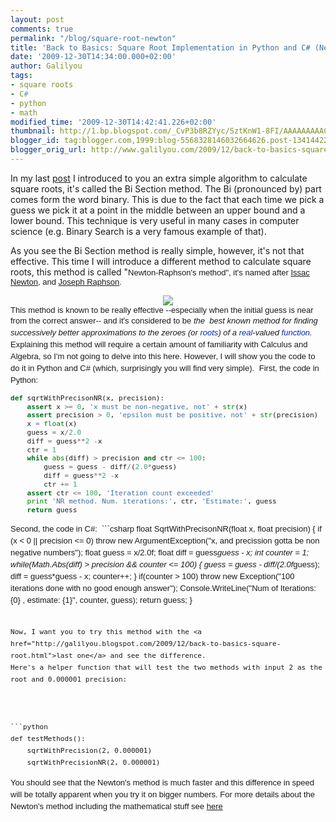 ```yaml
---
layout: post
comments: true
permalink: "/blog/square-root-newton"
title: 'Back to Basics: Square Root Implementation in Python and C# (Newton''s Method)'
date: '2009-12-30T14:34:00.000+02:00'
author: Galilyou
tags:
- square roots
- C#
- python
- math
modified_time: '2009-12-30T14:42:41.226+02:00'
thumbnail: http://1.bp.blogspot.com/_CvP3b8RZYyc/SztKnW1-8FI/AAAAAAAAACc/tqx_5nk2EJ8/s72-c/isaac_newton.jpg
blogger_id: tag:blogger.com,1999:blog-5568328146032664626.post-1341442234138685575
blogger_orig_url: http://www.galilyou.com/2009/12/back-to-basics-square-root_30.html
---
```


In my last <a href="http://galilyou.blogspot.com/2009/12/back-to-basics-square-root.html">post</a>&nbsp;I introduced to you an extra simple algorithm to calculate square roots, it's called the Bi Section method. The Bi (pronounced by) part comes form the word binary. This is due to the fact that each time we pick a guess we pick it at a point in the middle between an upper bound and a lower bound. This technique is very useful in many cases in computer science (e.g. Binary Search is a very famous example of that).

As you see the Bi Section method is really simple, however, it's not that effective.
This time I will introduce a different method to calculate square roots, this method is called "<span style="font-family: verdana, arial, helvetica, sans-serif; font-size: small;">Newton-Raphson's method", it's named after <a href="http://en.wikipedia.org/wiki/Isaac_Newton">Issac Newton</a>, and <a href="http://en.wikipedia.org/wiki/Joseph_Raphson">Joseph Raphson</a>.</span>
<div class="separator" style="clear: both; text-align: center;"><a href="http://1.bp.blogspot.com/_CvP3b8RZYyc/SztKnW1-8FI/AAAAAAAAACc/tqx_5nk2EJ8/s1600-h/isaac_newton.jpg" imageanchor="1" style="margin-left: 1em; margin-right: 1em;"><img border="0" src="http://1.bp.blogspot.com/_CvP3b8RZYyc/SztKnW1-8FI/AAAAAAAAACc/tqx_5nk2EJ8/s320/isaac_newton.jpg" /></a>
</div><span style="font-family: verdana, arial, helvetica, sans-serif; font-size: small;">
</span>
<span style="font-family: verdana, arial, helvetica, sans-serif; font-size: small;">This method is known to be really effective --especially when the initial guess is near from the correct answer-- and it's considered to be <i>the&nbsp;</i><span style="font-family: sans-serif; font-size: 13px; line-height: 19px;"><i>&nbsp;best known method for finding successively better approximations to the zeroes (or&nbsp;</i><a href="http://en.wikipedia.org/wiki/Root_of_a_function" style="background-attachment: initial; background-clip: initial; background-color: initial; background-image: none; background-origin: initial; background-position: initial initial; background-repeat: initial initial; color: #002bb8; text-decoration: none;" title="Root of a function"><i>roots</i></a><i>) of a&nbsp;</i><a href="http://en.wikipedia.org/wiki/Real_number" style="background-attachment: initial; background-clip: initial; background-color: initial; background-image: none; background-origin: initial; background-position: initial initial; background-repeat: initial initial; color: #002bb8; text-decoration: none;" title="Real number"><i>real</i></a><i>-valued&nbsp;</i><i><a href="http://en.wikipedia.org/wiki/Function_(mathematics)" style="background-attachment: initial; background-clip: initial; background-color: initial; background-image: none; background-origin: initial; background-position: initial initial; background-repeat: initial initial; color: #002bb8; text-decoration: none;" title="Function (mathematics)">function</a>.&nbsp;</i></span></span>
<span style="font-family: sans-serif; font-size: small;"><span style="font-size: 13px; line-height: 19px;">Explaining this method will require a certain amount of familiarity with Calculus and Algebra, so I'm not going to delve into this here. However, I will show you the code to do it in Python and C# (which, surprisingly you will find very simple).&nbsp;</span></span>
<span style="font-family: sans-serif; font-size: small;"><span style="font-size: 13px; line-height: 19px;">
</span></span>
<span style="font-family: sans-serif; font-size: small;"><span style="font-size: 13px; line-height: 19px;">First, the code in Python:

</span></span>
<span style="font-family: sans-serif; font-size: small;"><span style="font-size: 13px; line-height: 19px;"></span></span>
<span style="font-family: sans-serif; font-size: small;"><span style="font-size: 13px; line-height: 19px;"></span></span>
<span style="font-family: sans-serif; font-size: small;"><span style="font-size: 13px; line-height: 19px;"></span></span>
<span style="font-family: sans-serif; font-size: small;"><span style="font-size: 13px; line-height: 19px;">

```python
def sqrtWithPrecisonNR(x, precision):
    assert x >= 0, 'x must be non-negative, not' + str(x)
    assert precision > 0, 'epsilon must be positive, not' + str(precision)
    x = float(x)
    guess = x/2.0
    diff = guess**2 -x
    ctr = 1
    while abs(diff) > precision and ctr <= 100:
        guess = guess - diff/(2.0*guess)
        diff = guess**2 -x
        ctr += 1
    assert ctr <= 100, 'Iteration count exceeded'
    print 'NR method. Num. iterations:', ctr, 'Estimate:', guess
    return guess

```
</span></span> <span style="font-family: sans-serif; font-size: small;"><span style="font-size: 13px; line-height: 19px;"> </span></span> <span style="font-family: sans-serif; font-size: small;"><span style="font-size: 13px; line-height: 19px;"> </span></span> <span style="font-family: sans-serif; font-size: small;"><span style="font-size: 13px; line-height: 19px;">Second, the code in C#:&nbsp; </span></span>
<span style="font-family: sans-serif; font-size: small;"><span style="font-size: 13px; line-height: 19px;"></span></span>
<span style="font-family: sans-serif; font-size: small;"><span style="font-size: 13px; line-height: 19px;"></span></span>
<span style="font-family: sans-serif; font-size: small;"><span style="font-size: 13px; line-height: 19px;"></span></span>
<span style="font-family: sans-serif; font-size: small;"><span style="font-size: 13px; line-height: 19px;">```csharp
float SqrtWithPrecisonNR(float x, float precision)
        {
            if (x < 0 || precision <= 0)
                throw new ArgumentException("x, and precission gotta be non negative numbers");
            float guess = x/2.0f;
            float diff = guess*guess - x;
            int counter = 1;
            while(Math.Abs(diff) > precision && counter <= 100)
            {
                guess = guess - diff/(2.0f*guess);
                diff = guess*guess - x;
                counter++;
            }
            if(counter > 100)
                throw new Exception("100 iterations done with no good enough answer");
            Console.WriteLine("Num of Iterations: {0} , estimate: {1}", counter, guess);
            return guess;
        }
```

Now, I want you to try this method with the <a href="http://galilyou.blogspot.com/2009/12/back-to-basics-square-root.html">last one</a> and see the difference.
Here's a helper function that will test the two methods with input 2 as the root and 0.000001 precision:



```python
def testMethods():
    sqrtWithPrecision(2, 0.000001)
    sqrtWithPrecisionNR(2, 0.000001)
```
</span></span><span style="font-family: sans-serif; font-size: small;"><span style="font-size: 13px; line-height: 19px;">
You should see that the Newton's method is much faster and this difference in speed will be totally apparent when you try it on bigger numbers.
</span></span> <span style="font-family: sans-serif; font-size: small;"><span style="font-size: 13px; line-height: 19px;"> </span></span> <span style="font-family: sans-serif; font-size: small;"><span style="font-size: 13px; line-height: 19px;"> </span></span>
<span style="font-family: sans-serif; font-size: small;"><span style="font-size: 13px; line-height: 19px;">For more details about the Newton's method including the mathematical stuff see <a href="http://en.wikipedia.org/wiki/Newton's_method">here</a></span></span>